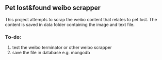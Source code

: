 ## Pet lost&found weibo scrapper

This project attempts to scrap the weibo content that relates to pet lost. The content is saved in data folder containing the image and text file. 

### To-do:
1. test the weibo terminator or other weibo scrapper
2. save the file in database e.g. mongodb 

